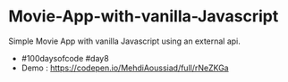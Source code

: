 # Movie-App-with-vanilla-Javascript
Simple Movie App with vanilla Javascript using an external api.
 - #100daysofcode #day8
 - Demo : https://codepen.io/MehdiAoussiad/full/rNeZKGa
